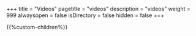 +++
title = "Videos"
pagetitle = "videos"
description = "videos"
weight = 999
alwaysopen = false
isDirectory = false
hidden = false
+++

{{%custom-children%}}

